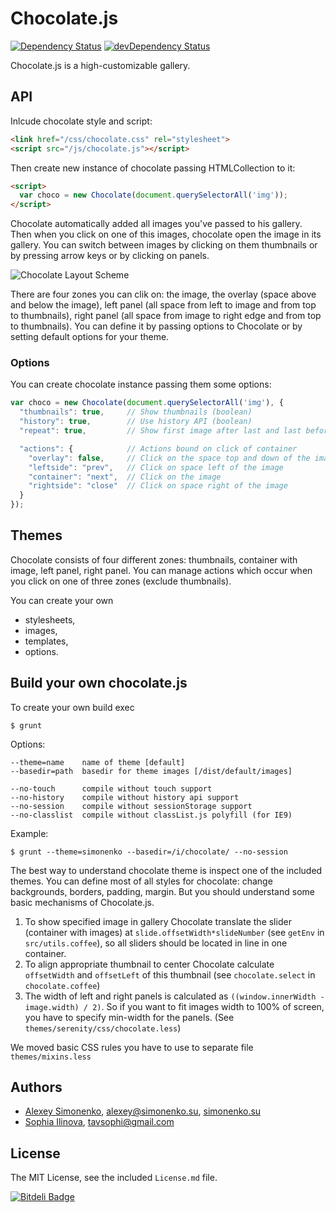 # Chocolate.js

[![Dependency Status](https://david-dm.org/serenity/chocolate.js.png)](https://david-dm.org/serenity/chocolate.js) [![devDependency Status](https://david-dm.org/serenity/chocolate.js/dev-status.png)](https://david-dm.org/serenity/chocolate.js#info=devDependencies)

Chocolate.js is a high-customizable gallery.

## API

Inlcude chocolate style and script:

```html
<link href="/css/chocolate.css" rel="stylesheet">
<script src="/js/chocolate.js"></script>
```

Then create new instance of chocolate passing HTMLCollection to it:

```html
<script>
  var choco = new Chocolate(document.querySelectorAll('img'));
</script>
```
Chocolate automatically added all images you've passed to his gallery. Then when you click on one of this images, chocolate open the image in its gallery. You can switch between images by clicking on them thumbnails or by pressing arrow keys or by clicking on panels.

![Chocolate Layout Scheme](http://serenity.github.io/chocolate.js/chocolate.svg)

There are four zones you can clik on: the image, the overlay (space above and below the image), left panel (all space from left to image and from top to thumbnails), right panel (all space from image to right edge and from top to thumbnails). You can define it by passing options to Chocolate or by setting default options for your theme.

### Options

You can create chocolate instance passing them some options:

```js
var choco = new Chocolate(document.querySelectorAll('img'), {
  "thumbnails": true,     // Show thumbnails (boolean)
  "history": true,        // Use history API (boolean)
  "repeat": true,         // Show first image after last and last before first (boolean)

  "actions": {            // Actions bound on click of container
    "overlay": false,     // Click on the space top and down of the image
    "leftside": "prev",   // Click on space left of the image
    "container": "next",  // Click on the image
    "rightside": "close"  // Click on space right of the image
  }
});
```

## Themes

Chocolate consists of four different zones: thumbnails, container with image, left panel, right panel. You can manage actions which occur when you click on one of three zones (exclude thumbnails).

You can create your own
 * stylesheets,
 * images,
 * templates,
 * options.

## Build your own chocolate.js

To create your own build exec

```
$ grunt
```

Options:

```
--theme=name    name of theme [default]
--basedir=path  basedir for theme images [/dist/default/images]

--no-touch      compile without touch support
--no-history    compile without history api support
--no-session    compile without sessionStorage support
--no-classlist  compile without classList.js polyfill (for IE9)
```

Example:

```
$ grunt --theme=simonenko --basedir=/i/chocolate/ --no-session
```

The best way to understand chocolate theme is inspect one of the included themes. You can define most of all styles for chocolate: change backgrounds, borders, padding, margin.
But you should understand some basic mechanisms of Chocolate.js.

1. To show specified image in gallery Chocolate translate the slider (container with images) at `slide.offsetWidth*slideNumber` (see `getEnv` in `src/utils.coffee`), so all sliders should be located in line in one container.
2. To align appropriate thumbnail to center Chocolate calculate `offsetWidth` and `offsetLeft` of this thumbnail (see `chocolate.select` in `chocolate.coffee`)
3. The width of left and right panels is calculated as `((window.innerWidth - image.width) / 2)`. So if you want to fit images width to 100% of screen, you have to specify min-width for the panels. (See `themes/serenity/css/chocolate.less`)

We moved basic CSS rules you have to use to separate file `themes/mixins.less`

## Authors

* [Alexey Simonenko](//github.com/meritt), [alexey@simonenko.su](mailto:alexey@simonenko.su), [simonenko.su](http://simonenko.su)
* [Sophia Ilinova](//github.com/isquariel), [tavsophi@gmail.com](mailto:tavsophi@gmail.com)

## License

The MIT License, see the included `License.md` file.

[![Bitdeli Badge](https://d2weczhvl823v0.cloudfront.net/serenity/chocolate.js/trend.png)](https://bitdeli.com/free "Bitdeli Badge")
